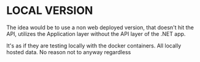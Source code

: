 # LOCAL VERSION

The idea would be to use a non web deployed version, that doesn't hit the API, utilizes the Application layer without the API layer of the .NET app. 

It's as if they are testing locally with the docker containers. All locally hosted data. No reason not to anyway regardless